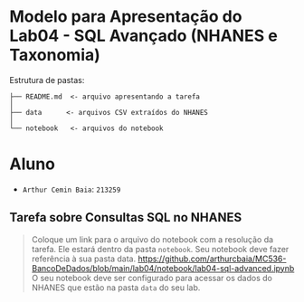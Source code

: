 # Modelo para Apresentação do Lab04 - SQL Avançado (NHANES e Taxonomia)

Estrutura de pastas:

~~~
├── README.md  <- arquivo apresentando a tarefa
│
├── data      <- arquivos CSV extraídos do NHANES
│
└── notebook   <- arquivos do notebook
~~~

# Aluno
* `Arthur Cemin Baia`: `213259`

## Tarefa sobre Consultas SQL no NHANES

> Coloque um link para o arquivo do notebook com a resolução da tarefa. Ele estará dentro da pasta `notebook`. Seu notebook deve fazer referência à sua pasta data.
> https://github.com/arthurcbaia/MC536-BancoDeDados/blob/main/lab04/notebook/lab04-sql-advanced.ipynb
> O seu notebook deve ser configurado para acessar os dados do NHANES que estão na pasta `data` do seu lab.
